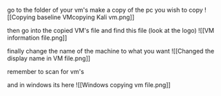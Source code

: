 
go to the folder of your vm's
make a copy of the pc you wish to copy
![[Copying baseline VMcopying Kali vm.png]]

then go into the copied VM's file and find this file (look at the logo)
![[VM information file.png]]

finally change the name of the machine to what you want
![[Changed the display name in VM file.png]]

remember to scan for vm's


and in windows its here
![[Windows copying vm file.png]]